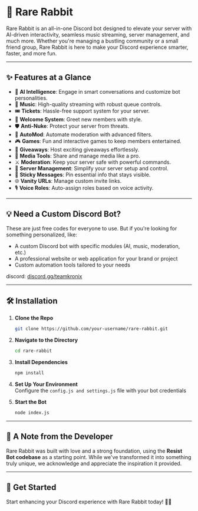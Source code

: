 # 🐇 Rare Rabbit  

Rare Rabbit is an all-in-one Discord bot designed to elevate your server with AI-driven interactivity, seamless music streaming, server management, and much more. Whether you're managing a bustling community or a small friend group, Rare Rabbit is here to make your Discord experience smarter, faster, and more fun.

---

## ✨ Features at a Glance  

- 🤖 **AI Intelligence**: Engage in smart conversations and customize bot personalities.  
- 🎵 **Music**: High-quality streaming with robust queue controls.  
- 🎟️ **Tickets**: Hassle-free support system for your server.  
- 👋 **Welcome System**: Greet new members with style.  
- 🛡️ **Anti-Nuke**: Protect your server from threats.  
- 🔨 **AutoMod**: Automate moderation with advanced filters.  
- 🎮 **Games**: Fun and interactive games to keep members entertained.  
- 🎁 **Giveaways**: Host exciting giveaways effortlessly.  
- 📸 **Media Tools**: Share and manage media like a pro.  
- ⚔️ **Moderation**: Keep your server safe with powerful commands.  
- 🏰 **Server Management**: Simplify your server setup and control.  
- 📌 **Sticky Messages**: Pin essential info that stays visible.  
- 🌐 **Vanity URLs**: Manage custom invite links.  
- 🎙️ **Voice Roles**: Auto-assign roles based on voice activity.  

---

## 💡 Need a Custom Discord Bot?  
 These are just free codes for everyone to use.
 But if you're looking for something personalized, like:
 - A custom Discord bot with specific modules (AI, music, moderation, etc.)
 - A professional website or web application for your brand or project
 - Custom automation tools tailored to your needs

 discord: [discord.gg/teamkronix](https://discord.gg/MtNqTt8RUx)


---

## 🛠️ Installation  

1. **Clone the Repo**  
   ```bash
   git clone https://github.com/your-username/rare-rabbit.git
   ```

2. **Navigate to the Directory**  
   ```bash
   cd rare-rabbit
   ```

3. **Install Dependencies**  
   ```bash
   npm install
   ```

4. **Set Up Your Environment**  
   Configure the `config.js and settings.js` file with your bot credentials

5. **Start the Bot**  
   ```bash
   node index.js
   ```

---

## 📝 A Note from the Developer  

Rare Rabbit was built with love and a strong foundation, using the **Resist Bot codebase** as a starting point. While we've transformed it into something truly unique, we acknowledge and appreciate the inspiration it provided.  

---

## 🌟 Get Started  

Start enhancing your Discord experience with Rare Rabbit today! 🐇✨  
  

